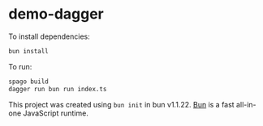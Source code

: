 # demo-dagger

To install dependencies:

```bash
bun install
```

To run:

```bash
spago build
dagger run bun run index.ts
```

This project was created using `bun init` in bun v1.1.22. [Bun](https://bun.sh) is a fast all-in-one JavaScript runtime.
